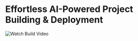 # Effortless AI-Powered Project Building & Deployment 
  
![Watch Build Video](https://cdn.prod.website-files.com/64db40cc9b93f5b12f00b6e6/6763fd053aef3d820bb7a8b2_build.png)
